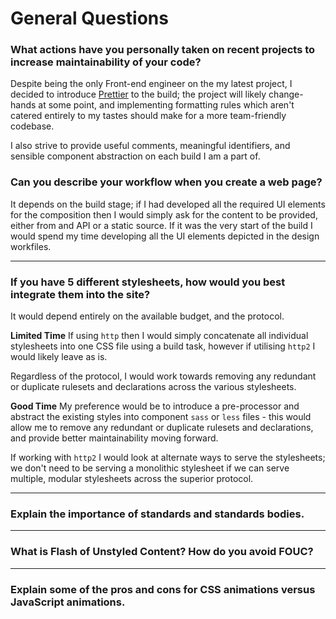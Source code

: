 # General Questions

### What actions have you personally taken on recent projects to increase maintainability of your code?
Despite being the only Front-end engineer on the my latest project, I decided to introduce [Prettier](https://prettier.io/) to the build; the project will likely change-hands at some point, and implementing formatting rules which aren't catered entirely to my tastes should make for a more team-friendly codebase.

I also strive to provide useful comments, meaningful identifiers, and sensible component abstraction on each build I am a part of.

### Can you describe your workflow when you create a web page?
It depends on the build stage; if I had developed all the required UI elements for the composition then I would simply ask for the content to be provided, either from and API or a static source. If it was the very start of the build I would spend my time developing all the UI elements depicted in the design workfiles.

---
### If you have 5 different stylesheets, how would you best integrate them into the site?
It would depend entirely on the available budget, and the protocol.

__Limited Time__
If using `http` then I would simply concatenate all individual stylesheets into one CSS file using a build task, however if utilising `http2` I would likely leave as is. 

Regardless of the protocol, I would work towards removing any redundant or duplicate rulesets and declarations across the various stylesheets.


__Good Time__
My preference would be to introduce a pre-processor and abstract the existing styles into component `sass` or `less` files - this would allow me to remove any redundant or duplicate rulesets and declarations, and provide better maintainability moving forward.

If working with `http2` I would look at alternate ways to serve the stylesheets; we don't need to be serving a monolithic stylesheet if we can serve multiple, modular stylesheets across the superior protocol.

---
### Explain the importance of standards and standards bodies.
---
### What is Flash of Unstyled Content? How do you avoid FOUC?
---
### Explain some of the pros and cons for CSS animations versus JavaScript animations.
